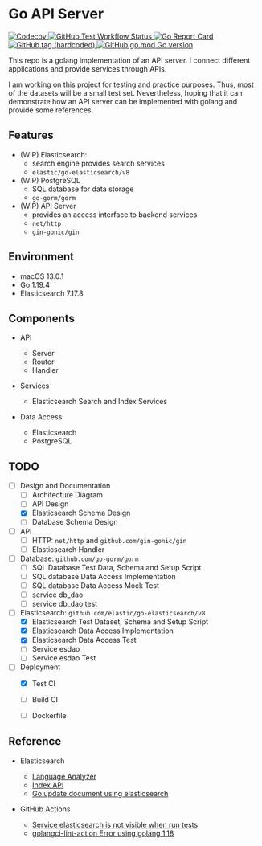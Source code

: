 # Go API Server

<div>
  <a href="https://codecov.io/github/tainvecs/garage" >
    <img src="https://img.shields.io/codecov/c/github/tainvecs/garage?flag=apisrv&token=A508HNNW6R&style=for-the-badge&logo=codecov" alt="Codecov" >
  </a>
  <a href="https://github.com/tainvecs/garage/actions/workflows/apisrv_test.yaml" >
    <img src="https://img.shields.io/github/actions/workflow/status/tainvecs/garage/apisrv_test.yaml?label=Unit%20Tests&style=for-the-badge&logo=github" alt="GitHub Test Workflow Status">
  <a>
  <a href="https://goreportcard.com/report/github.com/tainvecs/garage/apisrv" >
    <img src="https://goreportcard.com/badge/github.com/tainvecs/garage/apisrv?style=for-the-badge" alt="Go Report Card" >
  </a>
  <a href="https://github.com/tainvecs/garage/tags" >
    <img src="https://img.shields.io/badge/TAG-APISRV%2Fv0.0.1-blue?style=for-the-badge" alt="GitHub tag (hardcoded)">
  </a>
  <a href="https://github.com/tainvecs/garage/blob/main/apisrv/go.mod" >
    <img src="https://img.shields.io/github/go-mod/go-version/tainvecs/garage?filename=apisrv%2Fgo.mod&style=for-the-badge&logo=go" alt="GitHub go.mod Go version">
  </a>
</div>
<p></p>

This repo is a golang implementation of an API server.
I connect different applications and provide services through APIs. </br >

I am working on this project for testing and practice purposes.
Thus, most of the datasets will be a small test set.
Nevertheless, hoping that it can demonstrate how an API server can be implemented with golang and provide some references.


## Features
- (WIP) Elasticsearch:
    - search engine provides search services
    - `elastic/go-elasticsearch/v8`
- (WIP) PostgreSQL
    - SQL database for data storage
    - `go-gorm/gorm`
- (WIP) API Server
    - provides an access interface to backend services
    - `net/http`
    - `gin-gonic/gin`


## Environment
- macOS 13.0.1
- Go 1.19.4
- Elasticsearch 7.17.8


## Components
- API
  - Server
  - Router
  - Handler

- Services
  - Elasticsearch Search and Index Services

- Data Access
  - Elasticsearch
  - PostgreSQL


## TODO
- [ ] Design and Documentation
  - [ ] Architecture Diagram
  - [ ] API Design
  - [x] Elasticsearch Schema Design
  - [ ] Database Schema Design

- [ ] API
  - [ ] HTTP: `net/http` and `github.com/gin-gonic/gin`
  - [ ] Elasticsearch Handler

- [ ] Database: `github.com/go-gorm/gorm`
  - [ ] SQL Database Test Data, Schema and Setup Script
  - [ ] SQL database Data Access Implementation
  - [ ] SQL database Data Access Mock Test
  - [ ] service db_dao
  - [ ] service db_dao test

- [ ] Elasticsearch: `github.com/elastic/go-elasticsearch/v8`
  - [x] Elasticsearch Test Dataset, Schema and Setup Script
  - [x] Elasticsearch Data Access Implementation
  - [x] Elasticsearch Data Access Test
  - [ ] Service esdao
  - [ ] Service esdao Test

- [ ] Deployment
  - [x] Test CI
  - [ ] Build CI
  - [ ] Dockerfile


## Reference
- Elasticsearch
  - [Language Analyzer](https://www.elastic.co/guide/en/elasticsearch/reference/current/analysis-lang-analyzer.html)
  - [Index API](https://www.elastic.co/guide/en/elasticsearch/reference/current/docs-index_.html)
  - [Go update document using elasticsearch](https://stackoverflow.com/questions/71048446/go-update-document-using-elastic-search)

- GitHub Actions
  - [Service elasticsearch is not visible when run tests](https://stackoverflow.com/questions/64204333/service-elasticsearch-is-not-visible-when-run-tests)
  - [golangci-lint-action Error using golang 1.18](https://github.com/golangci/golangci-lint-action/issues/442)
